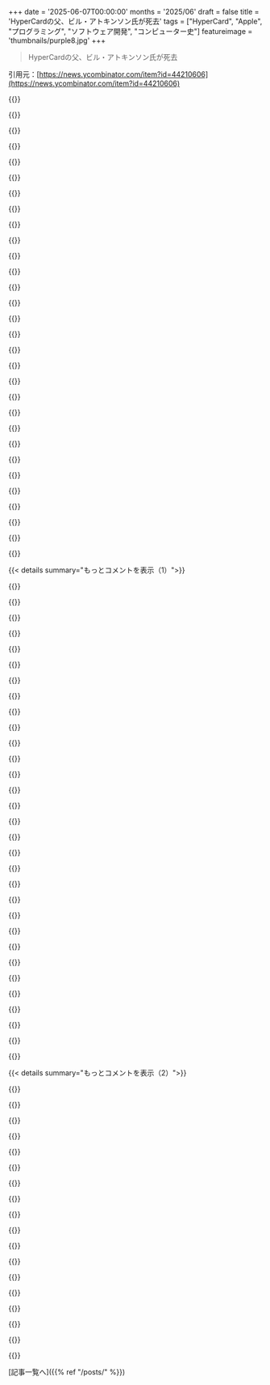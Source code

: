 +++
date = '2025-06-07T00:00:00'
months = '2025/06'
draft = false
title = 'HyperCardの父、ビル・アトキンソン氏が死去'
tags = ["HyperCard", "Apple", "プログラミング", "ソフトウェア開発", "コンピューター史"]
featureimage = 'thumbnails/purple8.jpg'
+++

> HyperCardの父、ビル・アトキンソン氏が死去

引用元：[https://news.ycombinator.com/item?id=44210606](https://news.ycombinator.com/item?id=44210606)




{{<matomeQuote body="もしも別の世界線なら、HyperCardはもっと発展して、Webを取り込み、誰もがアプリを作れるツールになってたかもね。<br>ユーザーが粘土をこねるみたいに、自分だけの完璧なアプリを作れる。Jobsが言った”自転車”みたいにね。<br>アトキンソン氏が目指したのはきっとこっちの世界線だろうな。そういう世界に生きたかったよ。<br>本当に偉大な先見の明がある人を失ったね。安らかに眠れ！" userName="matthewn" createdAt="2025/06/07 17:26:33" color="#785bff">}}




{{<matomeQuote body="皮肉なことに、HyperCardに続くようなグラフィカルなプログラミング環境って、たぶんFlashだったんだよね。<br>そしてFlashもやっぱり消えちゃった。<br>今、Web向けに汎用アプリを作るのに、こういう系のツールって何がベストなんだろう？（いわゆるvibecoding以外でね）" userName="Arathorn" createdAt="2025/06/07 18:07:50" color="#ff33a1">}}




{{<matomeQuote body="WebはHyperCardにかなり影響を受けてるんだ。<br>Tim Berners-Leeのオリジナルの試作品では、Webは双方向で、ブラウザと一緒にハイパーテキストエディタも付いてくる予定だった。<br>そういう意味では、HyperCardは今も生きてて、現代インターネットの基盤になってるんだよ。" userName="nostrademons" createdAt="2025/06/07 20:05:10" color="#785bff">}}




{{<matomeQuote body="今日、HyperCardみたいなツールを求める気持ちがあるのはわかるけど、HyperCardがどれだけ影響力があったかは測り知れないな。<br>ここにいる僕らの多くがHyperCardを体験してる。それが後の活動の種になったんだ。<br>小学校のPC授業でみんなでHyperCardを使ったのを覚えてるよ。<br>80年代、90年代にそういう授業をやった教室の数だけ、多くの頭脳が影響を受けたんだ。<br>後継が出なかったとしても、HyperCard自体が成功だったと評価できると思うよ。" userName="asveikau" createdAt="2025/06/07 17:48:21" color="#785bff">}}




{{<matomeQuote body="それならDecker（https://internet-janitor.itch.io/decker）だと思うな。<br>僕のプロジェクトじゃないけど、HyperCardの後継を探してた時に見つけたんだ。<br>すごいのは、これブラウザで動くんだよ。" userName="jx47" createdAt="2025/06/07 18:13:02" color="#ff5733">}}




{{<matomeQuote body="アトキンソン氏の功績は今も生きてて続いてるんだ。<br>現代向けにアップデートされて、クロスプラットフォームで、昔のHyperCardスタックとも互換性がある！<br>たしかHyperCard→Metacard→Runtime Revolution→Livecodeって流れだったかな。<br>https://livecode.com<br>僕が子供の頃にこの流れが始まって、兄のTuviah Snyder（今Appleにいる）がMetacardやRuntime Revolutionで多くのアップデートを担当してたんだ。<br>僕もHyperCard互換のスタックで最初のプログラムをいくつか書いたよ。<br>download.comに自分のアプリが載った時は楽しかったな、当時は意味があったよね :)<br>コードが冗長だからpleaseとかthank youが必要だっていつも冗談言ってたけど、超シンプルで分かりやすくて、ちゃんと動いたんだ！<br>今でも昔のHyperCardスタックをWebやモバイルで動かせたり、現代版vibecodingみたいな感覚で新しいものを作れたりするなんて、いいね。" userName="asnyder" createdAt="2025/06/08 13:51:11" color="#ff33a1">}}




{{<matomeQuote body="DeckerはHyperCardの話が出るたびに結構話題になるけど…誰もこれで何かやってるの見たことないな。<br>Livecodeを使うより、あるいはHypernext Studioより、Deckerを使う理由はなんだろう？（Livecodeのライセンスは別としてね）" userName="WillAdams" createdAt="2025/06/07 19:28:35" color="">}}




{{<matomeQuote body="記憶が正しければ、クリックできるものにマウスカーソルが手形に変わるUIはHyperCardが最初だったと思うんだ。<br>あと、Brendan EichがJavaScriptを作った時、HyperTalkの影響をかなり受けてた気がするな。" userName="ebcode" createdAt="2025/06/08 07:28:17" color="#785bff">}}




{{<matomeQuote body="Livecodeって、なんか全然違うものに見えるんだけど？<br>スタンドアロンアプリ開発のための普通のツールキットとかSDKみたいだね。<br>それはそれで、使ってる数人の開発者には素晴らしいのかもしれないけど、ユーザーがコンピューターとの関わり方を変えるようなものでは絶対ないよね。" userName="mort96" createdAt="2025/06/08 13:56:49" color="">}}




{{<matomeQuote body="なんかFileMakerとかMS Accessでも、そういう時代があったよね。プログラマーじゃなくても、あのアプリで結構すごいもの作れたんだ。なんで主流にならなかったかっていうと、データを共有する方法が良くなかったからだと思うんだ。データベースサーバーにアクセスする方法もあったけど、設定がめちゃくちゃ難しくて、結局ローカルのシングルユーザープログラムに限られちゃってたんだよね。<br>HTML、CSS、PHP、MySQLは覚えるのが大変だったけど、これでmulti-user programが簡単に作れたんだ。だからWebが勝ったんだと思うよ。" userName="jjcob" createdAt="2025/06/08 11:27:24" color="#ff5c5c">}}




{{<matomeQuote body="いや、ベースは全く同じだよ。ホームページをスクロールしてみてよ、Livecode（アップデートされたHyperTalk）の例が見れるから。昔のHyperCardスタックとかMetaCardスタック、Runtime＼Livecodeスタックを、LivecodeのIDEで開いて、コード書いて、編集とかできるんだ。HyperCardの頃と似てるけど、modernな機能やアップデートが加わってるよ。<br>HyperTalkとの互換性があるし、今の言語はHyperTalk（つまりアップデートされたMetaTalk）のアップデート版なんだ。昔の全部を取り入れつつ、今日の新しい機能も加えてる。Livecodeアプリは、クロスプラットフォームのdesktopアプリケーション（Mac, Win, *nix）、mobileアプリケーション、それに確かHTML5 deploymentでのwebアプリケーションとしてもdeployして実行できるんだ（彼らはそう言ってる）。<br>僕はこの会社とは全然関係ないけど、自分の理解と記憶を共有してるだけだよ。" userName="asnyder" createdAt="2025/06/08 14:06:34" color="#ff5733">}}




{{<matomeQuote body="Deckerで作られたprogramとかgame、zineはここにあるよ: https://itch.io/games/tag-decker<br>LiveCodeと違って（僕が知る限りHyperNextもだけど）、Deckerはfreeでopen-sourceなんだ: https://github.com/JohnEarnest/Decker<br>HyperNextはあんまり活発に開発されてないみたい。去年のアップデートが最後みたいだし、modernなcomputerでは使えないんだ。Deckerの最新リリースは昨日の朝だったよ。<br>もっと詳しく知りたいなら、喜んで話すよ。" userName="RodgerTheGreat" createdAt="2025/06/07 19:38:53" color="#ff5733">}}




{{<matomeQuote body="「別の世界線では、HyperCardは枯れて死ぬことがなく、成熟し続け、webを受け入れた…」<br>また別の世界線では、誰かがHyperCardにURLとかGET、PUTみたいなのを追加しようと思って、Tim Berners-LeeのWeb browserの発明は決して起こらなかったかもね。だってHypercardが全部やっちゃってたんだから。" userName="garyrob" createdAt="2025/06/07 23:46:24" color="">}}




{{<matomeQuote body="HyperCardは間違いなくVisual Basicの元になったよね。Visual Basicも、今のweb frameworkがそうであるように、かなり長い間、カスタムUI業界を支配してたんだ。" userName="lambdaone" createdAt="2025/06/07 18:57:41" color="">}}




{{<matomeQuote body="HyperCardのpointerって、いつもhandだったっけ？" userName="Tabular-Iceberg" createdAt="2025/06/08 08:40:34" color="">}}




{{<matomeQuote body="HyperCardは僕のprogramming careerの基盤だったよ。「HyperCard Bible」は本物のBibleみたいに大切にしてたんだ。" userName="cortesoft" createdAt="2025/06/07 18:13:38" color="">}}




{{<matomeQuote body="正直、今のmodern webは正当なhypertext systemじゃないと思うんだ。20年前のFlashとかserverside CGIの頃も十分ひどかったけど、今は主要なwebsiteのほとんどが、ただJavaScript programを配信して、それから専用のAPIでデータを取得してるだけなんだ。それにpaywallや、LLMに許可なくcontentを学習させないようにするための絶え間ないCAPTCHA checkもあるしね。<br>Hyperlandを見てみてよ。Douglas AdamsとDoctor Whoの人が作った、初期90年代の、当時の未来のhypermedia revolutionについてのdocumentaryなんだ。昔はWebがそれと似てたのを覚えてるけど、今のmodern webは、少しでもhypertextに似てるものからは、すごくかけ離れてるよ。" userName="snickerbockers" createdAt="2025/06/08 07:59:57" color="#ff33a1">}}




{{<matomeQuote body="contextとか、stack programmerがどう設定したかによるんだよ。「The Complete Hypercard Handbook, 2nd edition」の図51-1によると、可能性としてはwatch、busy、hand、arrow、iBeam、cross、plusがあったらしいよ。" userName="WillAdams" createdAt="2025/06/08 13:19:06" color="">}}




{{<matomeQuote body="「For Dummies」とか「Bibles」とか、昔の分厚いマニュアルがあった時代が懐かしいな。<br>ああいうのを何回かちゃんと読めば、だいたい自分のものになったんだよね。ちゃんと終わりがあったっていうかさ。<br>今のバージョンアップが constantly 続くのって、全然終わりがないんだよ。<br>Bible みたいな本なんて絶対に出せないよね。あーあ、 nostalgia。" userName="leakycap" createdAt="2025/06/08 17:29:46" color="#45d325">}}




{{<matomeQuote body="この本でちょっと議論されてるよ。<br>https://www.goodreads.com/book/show/192405005-hypermedia-sys...<br>たぶん、Web の初期のアイデアに Hypercard の後継として戻ろうって主張してるんじゃないかな。" userName="WillAdams" createdAt="2025/06/08 13:21:04" color="">}}




{{<matomeQuote body="粘土を sculpting する analogy は最高の比喩じゃないと思うな。<br>sculpting ってすごく大変だし、特にちゃんと焼きたいなら粘土を回すのも大変だよね。<br>もしかしたら正確な analogy なのかもしれないけど、人によって難しさの感じ方が違うかもね。" userName="dan-robertson" createdAt="2025/06/07 19:44:32" color="">}}




{{<matomeQuote body="一つには、これってめちゃくちゃ amazing だろうね。<br>でも一方で、 early Javascript が TPM Secure Enclave みたいに見えるくらいの security nightmare だっただろうな。" userName="jandrese" createdAt="2025/06/08 00:07:53" color="">}}




{{<matomeQuote body="HyperCard は great だったけど、Visual Basic の inspiration じゃなかったよ。<br>僕は Ruby（プログラミング言語とは関係ないよ）を作った team にいて、それが Visual Basic の ”Visual” の部分になったんだ。<br>Alan Cooper が Tripod っていう prototype で最初の design をしたんだけど、彼は当時 unusual な design philosophy を持ってて、同じ goal の既存製品を見ないで ”design in a vacuum” することを選んだんだ。<br>彼に聞いてみるつもりだけど、HyperCard を見たことはまず間違いなくないと思うよ。" userName="Stratoscope" createdAt="2025/06/07 21:48:42" color="#ff33a1">}}




{{<matomeQuote body="Flash は HyperCard の一番大事な点、つまり end user が edit mode にして、source code を見て、そこから学んで、extend したり、一部を copy して、自分たちの user interface を作れたっていう点を completely missed したんだ。<br>これは単なる ”View Source” じゃなくて、誰でも使える built-in で easy to use で scriptable で graphical で interactive な WYSIWYG editor を使った ”Edit Source” なんだよ。<br>HyperCard は Web ができるずっと前にそういうことを全部やってたし、JavaScript ができる何年も前から fully scriptable だったし、COM/OLE/ActiveX や OpenDoc/CyberDog や Java/HotJava/Applets のずっと前から plug-in XCMDs で extensible だったんだ。<br>何百万もの end user に広く使われて、game や storytelling, art, business, personal productivity, app development, education, publishing, porn とか、とにかく色んなことに使われてたんだよ。static な web page WYSIWYG editors （ましてや live interactive scriptable extensible web application editors なんて）が登場する far before にね。<br>LiveCard（WebStar/MacHTTP 経由で HyperCard を live HTTP web app server back-end として使う）は、 interactive WYSIWYG editor で graphical な live web page や forms を作れて、kids でさえ live HyperCard apps や databases, clickable graphics を Web に publish できた最初の tool だったたぶんね。<br>HyperCard は NeWS 用の HyperLook に deeply inspired されて、それは PostScript で script されて draw されて model されたものだよ。僕はそれで SimCity を Unix に port したんだ。<br>Alan Kay on “Should web browsers have stuck to being document viewers?” and a discussion of Smalltalk, HyperCard, NeWS, and HyperLook<br>https://donhopkins.medium.com/alan-kay-on-should-web-browser...<br>＞”Apple’s Hypercard was a terrific and highly successful end-user authoring system whose media was scripted, WYSIWYG, and “symmetric” (in the sense that the “reader” could turn around and “author” in the same high-level terms and forms). It should be the start of — and the guide for — the “User Experience” of encountering and dealing with web content.<br>”<br>＞”The underlying system for a browser should not be that of an “app” but of an Operating System whose job would be to protectively and safely run encapsulated systems (i.e. “real objects”) gotten from the web. It should be the way that web content could be open-ended, and not tied to functional subsets in the browser.” -Alan Kay<br>＞[...] This work is so good — for any time — and especially for its time — that I don’t want to sully it with any criticisms in the same reply that contains this praise.<br>＞I will confess to not knowing about most of this work until your comments here — and this lack of knowledge was a minus in a number of ways wrt some of the work that we did at Viewpoints since ca 2000.<br>＞(Separate reply) My only real regret about this terrific work is that your group missed the significance for personal computing of the design of Hypertalk in Hypercard.<br>＞It’s not even that Hypertalk is the very best possible way to solve the problems and goals it took on — hard to say one way or another — but I think it is the best example ever actually done and given to millions of end users. And by quite a distance.<br>＞Dan Winkler and Bill Atkinson violated a lot of important principles of “good programming language design”, but they achieved the first overall system in which end-users “could see their own faces”, and could do many projects, and learn as they went.<br>＞For many reasons, a second pass at the end-user programming problem — that takes advantage of what was learned from Hypercard and Hypertalk — has never been done (AFAIK). The Etoys system in Squeak Smalltalk in the early 2000s was very successful, but the design was purposely limited to 8–11 year olds (in part because of constraints from working at Disney).<br>＞It’s interesting to contemplate that the follow on system might not have a close resemblance to Hypertalk — perhaps only a vague one ….SimCity, Cellular Automata, and Happy Tool for HyperLook (nee HyperNeWS (nee GoodNeWS))<br>https://donhopkins.medium.com/hyperlook-nee-hypernews-nee-go...<br>＞HyperLook was like HyperCard for NeWS, with PostScript graphics and scripting plus networking. Here are three unique and wacky examples that plug together to show what HyperNeWS was all about, and where we could go in the future!<br>＞The Axis of Eval: Code, Graphics, and Data<br>＞Hi Alan! Outside of Sun, at the Turing Institute in Glasgow, Arthur van Hoff developed a NeWS based reimagination of HyperCard in PostScript, first called GoodNeWS, then HyperNeWS, and finally HyperLook. It used PostScript for code, graphics, and data (the axis of eval). [... ]<br>＞What’s the Big Deal About HyperCard?<br>＞”I thought HyperCard was quite brilliant in the end-user problems it solved. (It would have been wonderfully better with a deep dynamic language underneath, but I think part of the success of the design is that they didn’t have all the degrees of freedom to worry about, and were just able to concentrate on their end-user’s direct needs.<br>”<br>＞”HyperCard is an especially good example of a system that was “finished and smoothed and documented” beautifully. It deserved to be successful. And Apple blew it by not making the design framework the basis of a web browser (as old PARC hands advised in the early 90s …)” -Alan KayHyperLook SimCity Demo Transcript<br>https://donhopkins.medium.com/hyperlook-simcity-demo-transcr...<br>＞[...] All this is written in PostScript, all the graphics. The SimCity engine is in C, but all the user interface and the graphics are in PostScript.<br>＞The neat thing about doing something like this in HyperLook is that HyperLook is kind of like HyperCard, in that all of the user interface is editable. So these windows we’re looking at here are like stacks, that we can edit.<br>＞Now I’ll flip this into edit mode, while the program’s running. That’s a unique thing.<br>＞Now I’m in edit mode, and this reset button here is just a user interface component that I can move around, and I can hit the “Props” key, and get a property sheet on it.<br>＞I’ll show you what it really is. See, every one of these HyperLook objects has a property sheet, and you can define its graphics. I’ll zoom in here. We have this nice PostScript graphics editor, and we could turn it upside down, or sideways, or, you know, like that. Or scale it. I’ll just undo, that’s pretty useful.https://news.ycombinator.com/item?id=34134403DonHopkins on Dec 26, 2022 | parent | context | favorite | on: The Psychedelic Inspiration for Hypercard (2018)Speaking about HyperCard, creating web pages, and publishing live interactive HyperCard stacks on the web, I wrote this about LiveCard:<br>https://news.ycombinator.com/item?id=22283045DonHopkins on Feb 9, 2020 | parent | context | favorite | on: HyperCard: What Could Have Been (2002)Check out this mind-blowing thing called ”LiveCard” that somebody made by combining HyperCard with MacHTTP/WebStar (a Mac web server by Chuck Shotton that supported integration with other apps via Apple Events)! It was like implementing interactive graphical CGI scripts with HyperCard, without even programming (but also allowing you to script them in HyperTalk, and publish live HyperCard databases and graphics)! Normal HyperCard stacks would even work without modification. It was far ahead of its time, and inspired me to integrate WebStar with ScriptX to generate static and dynamic HTML web sites and services!<br>https://news.ycombinator.com/item?id=16226209MacHTTP / WebStar from StarNine by Chuck Shotton, and LiveCard HyperCard stack publisher:<br>CGI and AppleScript:<br>http://www.drdobbs.com/web-development/cgi-and-applescript/1...<br>＞Cal discusses the Macintosh as an Internet platform, then describes how you can use the AppleScript language for writing CGI applications that run on Macintosh servers.<br>https://news.ycombinator.com/item?id=7865263MacHTTP / WebStar from StarNine by Chuck Shotton! He was also VP of Engineering at Quarterdeck, another pioneering company.<br>https://web.archive.org/web/20110705053055/http://www.astron...<br>http://infomotions.com/musings/tricks/manuscript/0800-machtt...<br>http://tidbits.com/article/6292<br>＞It had an AppleScript / OSA API that let you write handlers for responding to web hits in other languages that supported AppleScript.<br>I used it to integrate ScriptX with the web:<br>http://www.art.net/~hopkins/Don/lang/scriptx/scriptx-www.htm...<br>https://medium.com/@donhopkins/1995-apple-world-wide-develop...<br>The coolest thing somebody did with WebStar was to integrate it with HyperCard so you could actually publish live INTERACTIVE HyperCard stacks on the web, that you could see as images you could click on to follow links, and followed by html form elements corresponding to the text fields, radio buttons, checkboxes, drop down menus, scrolling lists, etc in the HyperCard stack that you could use in the browser to interactive with live HyperCard pages!<br>That was the earliest easiest way that non-programmers and even kids could both not just create graphical web pages, but publish live interactive apps on the web!<br>Using HyperCard as a CGI application<br>https://web.archive.org/web/20060205023024/http://aaa-protei...<br>https://web.archive.org/web/20021013161709/http://pfhyper.co...<br>http://www.drdobbs.com/web-development/cgi-and-applescript/1...<br>https://web.archive.org/web/19990208235151/http://www.royals...<br>What was it actually ever used for? Saving kid’s lives, for one thing:<br>＞Livecard has exceeded all expectations and allows me to serve a stack 8 years in the making and previously confined to individual hospitals running Apples. A whole Childrens Hospital and University Department of Child Health should now swing in behind me and this product will become core curriculum for our medical course. Your product will save lives starting early 1997. Well done.- Director, Emergency Medicine, Mater Childrens Hospital" userName="DonHopkins" createdAt="2025/06/07 20:07:19" color="#ff33a1">}}




{{<matomeQuote body="— Minecraft<br>— Roblox<br>— LittleBigPlanet<br>— Mario Maker<br>こういうのが kids が creative になるためにやってることだよね。<br>もうちょっと serious （だからあんまり succesful じゃないけど）：<br>— Logo/Turtle Graphics<br>— Scratch<br>— HyperStudio<br>HyperCard は graphic design と hypertext （links）の両方だった。この二つの modality が separated されたんだけど、それには practical な理由があると思うよ。<br>だって html/css design って実は sucks だし、amateur art form にはならなかったからね。<br>writing と publishing 用には Wiki、Obsidian とか、Blogs （RIP）、forums、social media がある。interactive や programmable にはなってないけど、これらが people の publishing の needs を満たしてるんだ。" userName="crucialfelix" createdAt="2025/06/08 12:50:12" color="#38d3d3">}}




{{<matomeQuote body="Livecode は昔 opensource だったから使いたかったんだけど、その window は閉まっちゃったな。<br>なんか Flash の replacement が欲しいんだよね…。" userName="WillAdams" createdAt="2025/06/07 21:55:49" color="">}}




{{<matomeQuote body="AccessとかExcelで作ったものってさ、なんか最近AIで生成するやつとすごい似てるんだよね！" userName="skeeter2020" createdAt="2025/06/08 14:05:59" color="">}}




{{<matomeQuote body="Macromedia製品だけで作った昔のツールを生き返らせなきゃいけなくて、最近https://ruffle.rs/ってのを知ったんだよ。" userName="leakycap" createdAt="2025/06/08 17:33:38" color="">}}




{{<matomeQuote body="スティーブ・ジョブズの本からの引用だよ。ビル・アトキンソンがどうやってウィンドウを重ねて表示するのを可能にしたかって話。Xerox PARCでもできてなかったんだって！「できないって知らなかったから、やれたんだ」って彼の言葉がすごい。<br>事故った話とか、Jobsが見舞いに来て「regionsはまだ覚えてる？」って聞いたエピソードも載ってる。" userName="dkislyuk" createdAt="2025/06/07 17:34:33" color="#38d3d3">}}




{{<matomeQuote body="AppleとXeroxのアプローチの違いは、PARCの人たちがやり方を知らなかっただけじゃなくて、もっと複雑かもね。Altoってフレームバッファがなくて、ウィンドウごとにバッファがあったんだ。そのせいで、スキャンラインごとにウィンドウをたどって描画してたみたいだよ。" userName="rjsw" createdAt="2025/06/07 18:16:56" color="#785bff">}}




{{< details summary="もっとコメントを表示（1）">}}

{{<matomeQuote body="誰か、この技術的な部分をもっと詳しく説明してくれない？今のOSと違いすぎて、すごさがイマイチ理解できないんだ。<br>「regionsはまだ覚えてる」って記事(https://www.folklore.org/I_Still_Remember_Regions.html)も読んだけど、よく分からなくて。<br>この分野の歴史を語り継いでいくのは大事だよね。誰か詳しい人、解説プリーズ！" userName="pducks32" createdAt="2025/06/07 20:51:13" color="#ff5733">}}




{{<matomeQuote body="疑ってるわけじゃないんだけどさ、そこには具体的な違いがあるの？Macにスクリーンバッファがあったことで、Altoじゃできなかったクリッピングが可能になったってこと？" userName="JKCalhoun" createdAt="2025/06/07 18:21:04" color="#ff5c5c">}}




{{<matomeQuote body="PARCの話を聞いて思い出したんだけどさ、Starcraftでも似たような話があったんだよ。ライバルのデモにビビってゲームを大幅に作り直したんだけど、後でそのデモが実はプリレンダで、俳優がプレイしてるフリだったって分かったんだって！" userName="bluedino" createdAt="2025/06/07 19:57:46" color="">}}




{{<matomeQuote body="コメント17957の事故の話、すごいけどちょっと暗いよね。Jobsみたいな雇い主は、働きすぎて死にそうになるほどの超優秀なやつを気に入るだろうけどさ。<br>でも、それが本人の幸せにつながるわけじゃないし、みんながみんな革命的なことできるわけじゃない。<br>素晴らしい働き手も必要だけど、幸せでバランスの取れた人も必要だよね。" userName="jajko" createdAt="2025/06/07 18:25:29" color="#ff5733">}}




{{<matomeQuote body="コメント17959への返信だよ。昔は今みたいにメモリがなかったから、ウィンドウ全体をバッファに持てなかったんだ。<br>アプリケーションは直接フレームバッファに描画してたんだけど、他のウィンドウに隠れる部分は描かないようにする必要があった。<br>そこでQuickDrawの「region」が登場！これは「ピクセルの集合」みたいなマスクで、これを使って描画をクリッピングしたんだ。<br>Regionはビットマスクじゃなくて、水平スパンのリストとかで実装されてたらしいよ。だから交差とかの計算が速かった。<br>ざっくりだけど、今のコンピューターと違うのはこういうとこかな！" userName="giovannibajo1" createdAt="2025/06/07 21:44:38" color="#785bff">}}




{{<matomeQuote body="コメント17961のStarcraftの話、知ってる！ライバルの「Dominion」のデモに圧倒されて、自社のゲームを「宇宙版Warcraft」って批判されたと感じて、大幅に作り直したんだよね。<br>後でIon Stormの元社員がバラしたんだけど、E3 1996のあのデモは全部プリレンダで、実際のゲームプレイじゃなかったんだって！" userName="alanfalcon" createdAt="2025/06/07 21:15:18" color="">}}




{{<matomeQuote body="領域の実装は、”unpacked array of sorted inversion points”なんだって。<br>もし68kアセンブリ読めるなら、PtInRgnの実装はここにあるよ→https://github.com/historicalsource/supermario/blob/9dd3c4be..." userName="duskwuff" createdAt="2025/06/08 03:04:49" color="#45d325">}}




{{<matomeQuote body="これのおかげでMacはメモリを大幅に節約してウィンドウ表示できたし、特別なハードウェアもいらないんだ。<br>領域ごとに画面が更新されるから、自動で隠れたり、更新やクリッピングが管理されてたんだよ。" userName="lambdaone" createdAt="2025/06/07 18:46:36" color="#45d325">}}




{{<matomeQuote body="そう、それが僕が言ってた水平スパンだよ。<br>それはX座標のソートされたリストなんだ（左から右）。ペアでグループ化すると、領域内のピクセルの開始・終了間隔（可視部分）になるけど、僕が説明したみたいに、フラットな配列として操作する方が実際は便利なんだ。<br>コードをちょっと調べたけど、各スキャンラインはY座標がプレフィックスされてて、範囲外のターミネーター（32767）を使ってるね。" userName="giovannibajo1" createdAt="2025/06/08 10:46:40" color="#45d325">}}




{{<matomeQuote body="重なり合うウィンドウでは、手前のないウィンドウの可視領域は”L”型や”T”型になることもあるよね。<br>ビルの領域構造は、ウィンドウの可視行のRLE（run-length encoded）表現みたいなものだったんだ。<br>一番手前のウィンドウの領域は、0から幅いっぱいの行を示す。<br>部分的に隠れたウィンドウは行の開始・終了が異なるし、細いウィンドウが上にあると穴も開く。<br>すごいのは、この構造の領域や長方形を高速に足し算、引き算、交差、結合するルーチンを書いたことだと思うよ。" userName="JKCalhoun" createdAt="2025/06/07 19:11:25" color="#ff5733">}}




{{<matomeQuote body="ほとんどの人は、快適な人生でも、もし創造的な欲求を追求できなければ少し惨めになるものだよね。<br>それを起業家として追求するか従業員として追求するかは状況次第。<br>どちらにしても、私たちの仕事を使う人や楽しむ人は恩恵を受けるんだ。" userName="1123581321" createdAt="2025/06/07 18:56:09" color="">}}




{{<matomeQuote body="ビル・アトキンソン氏、Mac Paintの仕事で観客から拍手を受けて満面の笑み:<br>https://www.youtube.com/watch?v=nhISGtLhPx4" userName="heresie-dabord" createdAt="2025/06/07 20:18:49" color="#ff33a1">}}




{{<matomeQuote body="それ以上のことがあるんだ。<br>X座標のリストは累積的で、一度反転（inversion）としてマークされると、次のY座標が出てくるまでだけでなく、それ以下の全てのY座標で反転として扱われ続けるんだ。<br>これは、NOTRECTループ内でD3がリセットされないというコードに現れてる。<br>こうすることで、二つの互いに素な領域のユニオンを取るような操作が簡単になるんだ。<br>点の集合を単にソートして結合するだけだからね。" userName="duskwuff" createdAt="2025/06/08 20:56:12" color="#785bff">}}




{{<matomeQuote body="1980年には、フレームバッファメモリはまだ信じられないほど高価だったんだ。<br>僕らの研究室の512x512x8bitのカラーバッファは、1980年に3万ドルもした。<br>Macの512x384x8bitバッファは、1984年の2500ドルのMacの価格に収まる必要があった。<br>Xerox Altoはこれらより早かったけど、もしフルフレームバッファがあったらもっと高かっただろうね。" userName="peter303" createdAt="2025/06/07 23:10:03" color="">}}




{{<matomeQuote body="いい説明だね、でもその時代を生きた人には当たり前の詳細をいくつか付け加えるよ。<br>『Obviously it could have not been a mask of pixels』についてもっと具体的に言うと、メモリが多すぎるという説明に関しては、多くの初期GUIは1bit/pixelだったから、ビットマスクはウィンドウの内容と同じ量のメモリを使ったんだ。<br>領域だけを描画する複雑さには別の利点があった。<br>OSは領域が表示されたときにアプリに知らせることができたから、表示されて更新が必要な場合や、ちょうど表示された場合にだけ領域を再描画すればよかったんだ。<br>複雑なことをしていて結果をバッファリングする正当な理由がない限り、再レンダリングしていたと思うよ（これは数十年前、コンパクトMacでマンデルブロフラクタルプログラムを作っていた頃の記憶だけど）。" userName="II2II" createdAt="2025/06/08 00:49:04" color="#ff5c5c">}}




{{<matomeQuote body="問題解決ってさ、技術的に正しくても、使えるくらい効率的じゃないとダメなんだよね。高いハードウェア使うのも手だけど、同じ条件なら低い方がいいじゃん。" userName="saghm" createdAt="2025/06/07 19:27:05" color="#785bff">}}




{{<matomeQuote body="Michael Abrashのグラフィックス本の黒本さ。バッファって聞いて、唯一賢そうな書き込みFIFO作ったんだって。そしたら競合は一番バカげた読み込みバッファだったらしいよ。これメンティーにも教えてる。何か「可能」って知ってるだけでかなりデカい情報。あと自慢すんな、情報漏れるから。可能だって知ってるだけで達成するのめっちゃ楽になるんだ。<br>https://valvedev.info/archives/abrash/abrash.pdf" userName="Grosvenor" createdAt="2025/06/08 00:00:12" color="#ff5733">}}




{{<matomeQuote body="QuickDrawのソースコードだとRegion構造体の中身は”unpacked array of sorted inversion points”って呼ばれてるね。詳細はちょっと少ないけど、PtInRgn(Point, RegionHandle)の実装見るとどんな感じか掴めるかも。<br>https://github.com/historicalsource/supermario/blob/9dd3c4be...<br>俺が知る限りだと、bounding box（一般的なL/T/R/B形式）の後ろに、領域内の「コーナー」のX/Y座標が並んでる感じ。重なった矩形ウィンドウからできる領域にはかなりコンパクトだし、ヒットテストはめっちゃ速い。" userName="duskwuff" createdAt="2025/06/07 21:00:56" color="#45d325">}}




{{<matomeQuote body="その話、俺はちょっと違う読み方したな。JobsがAtkinsonにregion覚えてる？って聞いたんじゃなくて、Atkinsonがそれを持ち出したんじゃないかな。" userName="duskwuff" createdAt="2025/06/07 21:02:41" color="">}}




{{<matomeQuote body="付け加えるとさ、俺たちの中には直接お金にならないクリエイティブな欲求がある人もいるんだよ。全く使う人や楽しむ人がいないことだってある（いれば尚良いけどね！）。<br>もちろん、それで生計立てようとは思ってないけど。" userName="kevinventullo" createdAt="2025/06/07 20:19:48" color="">}}




{{<matomeQuote body="確かにシンプルになるね。パーピクセルじゃなくて、スクリーンごとにウィンドウソートできるし :)。<br>レース・ザ・ビーム中のパーピクセルソートは難しいんだ。ゲーム機はたいてい、ラインごとのオブジェクト（スプライト）数を制限したり、ライン到達前にそれらをフェッチ・キャッシュしたりしてたよ。" userName="ehaliewicz2" createdAt="2025/06/07 21:03:47" color="#38d3d3">}}




{{<matomeQuote body="うーん、それもうちょっと分かりやすく説明してくれない？よくわかんないんだ。D3はリセットされないんだよね、各スキャンラインの最初に0になる保証があるから。コードは全ての「スキャンラインブロック」を、引数で指定されたYを含むのを見つけるまで進む必要がある。各スキャンラインはまだ自己完結していて、「外側」の状態でX=0から論理的に始まるように見えるんだけど？" userName="giovannibajo1" createdAt="2025/06/09 09:49:18" color="">}}




{{<matomeQuote body="「pix-els」の発音の仕方いいな。今の発音にどうたどり着いたのか学ぶのは、こういうコンピューター史の話でたまらないね。" userName="rezmason" createdAt="2025/06/08 00:18:51" color="">}}




{{<matomeQuote body="Andy Hertzfeldのインタビュー見てたらさ、Macintoshプロジェクトの一番の課題はLisaのシステムをMacで動かすことだったって言ってたんだ。<br>ハードウェアはWozからヒントもらったらしい。Wozは効率化のためにハックを多用する人だったから、Macチームもソフトウェアで同じアプローチが必要だったんだって。" userName="al_borland" createdAt="2025/06/07 21:27:23" color="#38d3d3">}}




{{<matomeQuote body="メモリのことだけじゃなくさ、非圧縮のビットマップマスクって処理にすごく時間かかったんだって。<br>特に領域を組み合わせる時で、8ピクセルの倍数でずれてない場合とか大変だったらしい。<br>反転の水平座標だけなら、同じ形状の複雑さなら8ピクセル幅でも800ピクセル幅でも処理時間は同じなんだって。" userName="gblargg" createdAt="2025/06/08 07:24:58" color="">}}




{{<matomeQuote body="昔AppleのColorSyncチームにいた時、ビル・アトキンソン氏の家に呼ばれたことがあるんだ。<br>その時は色関連の話ばっかりしなきゃって思ってたけど、今思えばもっと色々話せばよかったって後悔してる。<br>彼は当時デジタル写真にすごくハマってて、高価な機材でフィルムをスキャンしたりして、写真集も作ってた。<br>暗部のディテールがしっかり写せるって興奮してたよ。" userName="JKCalhoun" createdAt="2025/06/07 18:35:29" color="#785bff">}}




{{<matomeQuote body="’もっと色々話せばよかった’って？<br>じゃあ、僕も色々話したいな！<br>今Macintoshのカラー、特にColor Pickerについて調べててさ。<br>もし興味あったら、BlueSkyのアカウント作って連絡するよ。:) URL: https://merveilles.town/deck/@rezmason/114586460712518867" userName="rezmason" createdAt="2025/06/08 00:28:08" color="">}}




{{<matomeQuote body="John CalhounはMac IIのカラー対応の頃はいなかったと思うよ。<br>Color QuickdrawのエンジニアだったEric Ringewaldとか、ハードウェアのMichael Dhuey、あとJean-Louis Gasséeに話を聞くのがいいかもね！<br>僕はGeneral Magic, Be, Eazel, AppleでたくさんのApple伝説と仕事したんだ。<br>JKCalhounとは直接はなかったけど、オフィスはよく通ったよ。" userName="diskzero" createdAt="2025/06/08 02:09:04" color="#45d325">}}




{{<matomeQuote body="そうそう、僕がAppleに入ったのは’95年で、Color Quickdrawはもうあった頃だよ。<br>笑っちゃうんだけど、Color PickerのPowerPCへの移植を任されてさ。<br>68030アセンブリ見て’ヤベェ、これCで書き直さなきゃかも’って思ったのが、Appleでやってけるか不安になった最初の一つだよ。<br>君のユーザーネーム見てると、前にも話したことあるかもね。" userName="JKCalhoun" createdAt="2025/06/08 03:13:08" color="">}}




{{<matomeQuote body="’金持ちの引退エンジニアが高価な写真機材買って突然写真家を名乗る’って？Duchampなら何か言うかもね。<br>実は僕もそんな感じなんだけど、何年も自分をアーティストって呼ぶのが怖かったんだ。<br>高価な機材でシグナル得てるだけで、ボタン押すだけ、カメラが全部やってるって思ってた。<br>でも、そんな考え方は有害だし不要だって気づいたんだ。<br>アートにもうゲートキーピングは要らない。<br>僕はビジュアルアーティストだよ。スキルより機材が良いかもしれないけど、アーティストだ。" userName="sneak" createdAt="2025/06/08 02:15:11" color="">}}

{{</details>}}




{{< details summary="もっとコメントを表示（2）">}}

{{<matomeQuote body="デジタルのダイナミックレンジは、昔のアナログみたいに十分じゃない気がするんだよね。今は当時よりは良くなったけど、モノクロで作業してると、彼が直面したのと同じ限界を感じることがたまにあるよ。" userName="throwanem" createdAt="2025/06/07 20:20:17" color="">}}




{{<matomeQuote body="良いモノクロデジカメって、なんであんな大金がかかるんだろうね。カラーCCDからBayerグリッドを外すのも怖くて試せないし。あれがない方が暗い場所で1〜2段分くらい感度上がりそうなのに。<br>天体用CCD（モノクロが多い）でカメラ作れないかなって思ったけど、あれもピクセル数が多いと安くないんだ。" userName="JKCalhoun" createdAt="2025/06/07 20:32:18" color="#ff5c5c">}}




{{<matomeQuote body="僕も同じ道をたどって、SigmaのFoveonカメラにしたんだ。<br>比較や利点についてはここを見てみて：https://www.photigy.com/school/sigma-foveon-sensor-review-dp...<br>白黒写真ならLeica M Monochromが良い高価なカメラだと思ったけど（https://en.wikipedia.org/wiki/Leica_M_Monochrom）、Foveonの方が断然上だと僕は思うんだ。<br>：https://youtu.be/OODMWXX_N7A<br>：https://www.stevehuffphoto.com/2013/01/14/quick-comparison-l...<br>これで本当に決めた写真がこれだよ：https://www.fredmiranda.com/forum/topic/1806915/0&year=2023#...<br>これは改造したDP1mからだけど、SD Quattro HはIRフィルターが簡単に外せてセンサーも大きいんだ。" userName="fractallyte" createdAt="2025/06/08 06:00:16" color="#ff5733">}}




{{<matomeQuote body=" microlensも外すことになるね。あれ、感度上げるのに役立ってるんだけど。" userName="formerly_proven" createdAt="2025/06/07 23:32:31" color="">}}




{{<matomeQuote body="D5300のファインダーのフォーカシングスクリーンは何度か交換したことあるけど、センサーを debayering するのは試さないな！<br>でも、そういうのは中古カメラ屋とかeBayで手に入る安いボロカメラでやるもんだよ。<br>ピクセル数が全てじゃないし、本格的に投資する前に、どれだけ興味があるか試すにはそれが一番でしょ？<br>僕の写真への興味だって、2016年のスマホカメラじゃできないことにイラッとしたのが始まりなんだ。" userName="throwanem" createdAt="2025/06/07 21:49:58" color="#ff5733">}}




{{<matomeQuote body="ハハ、でもこれも「仕事の話」だよね。<br>きっとビルも Quickdraw の頃の話より、こっちの方が好きだったんじゃないかな。" userName="JKCalhoun" createdAt="2025/06/07 23:08:29" color="">}}




{{<matomeQuote body="オプティカルプリントすると失うものもあるけど、得るものもあるんだ。1対1じゃないんだよね。<br>僕はハイブリッドワークフローが大好きで、フィルムを選んで色合いとか粒状性とか写真の見た目を決めて、デジタルでアナログフィルムの限界を補うんだ。<br>悲しいけど、今はフィルムは面倒すぎるね。僕にとって写真は、カメラやプロセスじゃなくて構図が全てなんだ。フィルムは安定した結果が出るから好きだったけど、今はデジタルも使うし、実際そうしてるよ。" userName="Aloha" createdAt="2025/06/07 22:56:07" color="#45d325">}}




{{<matomeQuote body="「芸術評論家が集まると形とか構造とか意味について話すけど、芸術家が集まると安くターペンタインが買える場所について話すんだ。」" userName="hugs" createdAt="2025/06/07 23:34:27" color="">}}




{{<matomeQuote body="WWDC（2011年？）でBillに会ったんだって。<br>ランチの時に隣だったのに、その時は彼だと知らなかったんだ。<br>名前教えてくれて、写真も見せてくれたよ。<br>優しくて穏やかな人だったみたいだ。<br>このニュースは本当に悲しいね。" userName="herodotus" createdAt="2025/06/08 13:14:41" color="#38d3d3">}}




{{<matomeQuote body="（前のコメント引用部分について）金持ちの引退したエンジニアが高級機材で写真家気取り、って話、それって彼じゃなくてあなた自身のことじゃないの？<br>そう思うな。" userName="gxs" createdAt="2025/06/07 19:17:39" color="">}}




{{<matomeQuote body="個人攻撃はやめようよ。<br>そんなことしても、良いことより悪いことの方が多いって。<br>ガイドラインはここ見てね。<br>https://news.ycombinator.com/newsguidelines.html" userName="dang" createdAt="2025/06/07 19:57:40" color="">}}




{{<matomeQuote body="うわ、あなたがだいたい正しいのが悔しいな。<br>反論しようと思ったけど、「良いことより悪いことの方が多い」ってとこ見て納得したよ。<br>それは本当にその通り。<br>とにかく、私が悪かった。<br>もっとちゃんと、優しく説明すべきだったね。" userName="gxs" createdAt="2025/06/07 22:09:15" color="">}}




{{<matomeQuote body="でもそれって本当だよね。<br>こういう現象があるから、PRSみたいな会社も成り立ってるんだ。" userName="viccis" createdAt="2025/06/07 19:43:11" color="">}}




{{<matomeQuote body="プロシューマー向けの製品って、いろんな業界にあるよね。<br>電動工具とかまさにそれ！" userName="bombcar" createdAt="2025/06/07 19:56:37" color="">}}




{{<matomeQuote body="それは否定しないよ。<br>いろんなことについて言える観察だと思うな。" userName="JKCalhoun" createdAt="2025/06/07 20:11:18" color="">}}




{{<matomeQuote body="本当にその通りだよ。<br>なんで低評価されてるのか分からないな。<br>この人が亡くなったばかりなのに、写真家とか、写真撮影はこうあるべき、みたいなエリート気取りの意見を言って、Billが間違ってたみたいに言う人がいるなんて。" userName="spiralcoaster" createdAt="2025/06/07 19:59:15" color="#ff5733">}}




{{<matomeQuote body="まあ、そんな風に伝わるつもりは全然なかったんだ。<br>Billについて言ってたわけじゃないよ。<br>Billの写真に悪いとこなんて何もなかったし、プロの写真については詳しくないから意見も言えない。<br>ただ、その時感じたことを正直に言ってただけ。<br>今日話すか迷ったけど、いつも正直すぎちゃうんだよね。<br>引退してから、プロとしてやってたことを余暇に続けるなんて、変だって想像するのはおかしいかな。" userName="JKCalhoun" createdAt="2025/06/07 20:12:57" color="">}}

{{</details>}}



[記事一覧へ]({{% ref "/posts/" %}})
